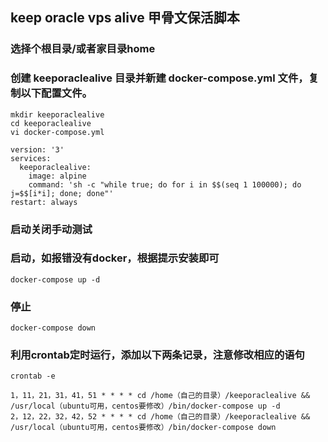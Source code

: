 
## keep oracle vps alive 甲骨文保活脚本

### 选择个根目录/或者家目录home
### 创建 keeporaclealive 目录并新建 docker-compose.yml 文件，复制以下配置文件。
```
mkdir keeporaclealive
cd keeporaclealive
vi docker-compose.yml

version: '3'
services:
  keeporaclealive:
    image: alpine
    command: 'sh -c "while true; do for i in $$(seq 1 100000); do j=$$[i*i]; done; done"'
restart: always
```
### 启动关闭手动测试
### 启动，如报错没有docker，根据提示安装即可
```
docker-compose up -d
```
### 停止
```
docker-compose down
```



### 利用crontab定时运行，添加以下两条记录，注意修改相应的语句
```
crontab -e
```

```
1，11，21，31，41，51 * * * * cd /home（自己的目录）/keeporaclealive && /usr/local（ubuntu可用，centos要修改）/bin/docker-compose up -d
2，12，22，32，42，52 * * * * cd /home（自己的目录）/keeporaclealive && /usr/local（ubuntu可用，centos要修改）/bin/docker-compose down
```
